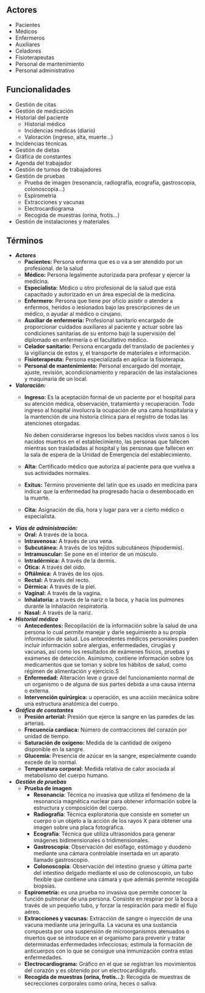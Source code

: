 ## Actores
- Pacientes
- Médicos
- Enfermeros
- Auxiliares
- Celadores
- Fisioterapeutas
- Personal de mantenimiento
- Personal administrativo

## Funcionalidades
- Gestión de citas
- Gestión de medicación
- Historial del paciente
  - Historial médico
  - Incidencias médicas (diario)
  - Valoración (ingreso, alta, muerte...)
- Incidencias técnicas
- Gestión de dietas
- Gráfica de constantes
- Agenda del trabajador
- Gestión de turnos de trabajadores
- Gestión de pruebas
  - Prueba de imagen (resonancia, radiografía, ecografía, gastroscopia, colonoscopia...)
  - Espirometría
  - Extracciones y vacunas
  - Electrocardiograma
  - Recogida de muestras (orina, frotis...)
- Gestión de instalaciones y materiales

## Términos
- ***Actores***
  - **Pacientes:** Persona enferma que es o va a ser atendido por un profesional.
de la salud
  - **Médico:** Persona legalmente autorizada para profesar y ejercer la medicina.
  - **Especialista:** Médico u otro profesional de la salud que está capacitado y autorizado
  en un área especial de la medicina.
  - **Enfermero:** Persona que tiene por oficio asistir o atender a enfermos, heridos o lesionados
  bajo las prescripciones de un médico, o ayudar al médico o cirujano.
  - **Auxiliar de enfermería:** Profesional sanitario encargado de proporcionar cuidados auxiliares
  al paciente y actuar sobre las condiciones sanitarias de su entorno bajo la supervisión del
  diplomado en enfermería o el facultativo médico.
  - **Celador sanitario:** Persona encargada del translado de pacientes y la vigiliancia
  de estos y, el transporte de materiales e información.
  - **Fisioterapeuta:** Persona especializada en aplicar la fisioterapia.
  - **Personal de mantenimiento:** Personal encargado del montaje, ajuste, revisión,
  acondicionamiento y reparación de las instalaciones y maquinaria de un local.
- ***Valoración:***
  - **Ingreso:** Es la aceptación formal de un paciente por el hospital  para su
  atención médica, observación, tratamiento y recuperación. Todo ingreso al hospital
  involucra la ocupación de una cama hospitalaria y la mantención de una historia
  clínica para el registro de todas las atenciones otorgadas.

    No deben considerarse ingresos los bebes nacidos vivos sanos o los nacidos muertos
    en el establecimiento, las personas que fallecen mientras son trasladadas al hospital
    y las personas que fallecen en la sala de espera de la Unidad de Emergencia del  establecimiento.
  - **Alta:** Certificado médico que autoriza al paciente para que vuelva a sus actividades normales.
  - **Exitus:** Término proveniente del latín que es usado en medicina para indicar
  que la enfermedad ha progresado hacia o desembocado en la muerte.
  - **Cita:** Asignación de día, hora y lugar para ver a cierto médico o especialista.
- ***Vías de administración:***
  - **Oral:** A través de la boca.
  - **Intravenosa:** A través de una vena.
  - **Subcutánea:** A través de los tejidos subcutáneos (hipodermis).
  - **Intramuscular:** Se pone en el interior de un músculo.
  - **Intradérmica:** A través de la dermis.
  - **Ótica:** A través del oido.
  - **Oftálmica:** A través de los ojos.
  - **Rectal:** A través del recto.
  - **Dérmica:** A través de la piel.
  - **Vaginal:** A través de la vagina.
  - **Inhalatoria:** a través de la nariz o la boca, y hacia los pulmones durante la
  inhalación respiratoria.
  - **Nasal:** A través de la nariz.
- ***Historial médico***
  - **Antecedentes:** Recopilación de la información sobre la salud de una persona
  lo cual permite manejar y darle seguimiento a su propia información de salud. Los antecedentes
  médicos personales pueden incluir información sobre alergias, enfermedades, cirugías y
  vacunas, así como los resultados de exámenes físicos, pruebas y exámenes de detección. Asimismo,
  contiene información sobre los medicamentos que se toman y sobre los hábitos de salud,
  como régimen de alimentación y ejercicio.S
  - **Enfermedad:** Alteración leve o grave del funcionamiento normal de un organismo o
  de alguna de sus partes debida a una causa interna o externa.
  - **Intervención quirúrgica:** u operación, es una acción mecánica sobre una estructura
  anatómica del cuerpo.
- ***Gráfica de constantes***
  - **Presión arterial:** Presión que ejerce la sangre en las paredes de las arterias.
  - **Frecuencia cardiaca:** Número de contracciones del corazón por unidad de tiempo.
  - **Saturación de oxígeno:** Medida de la cantidad de oxígeno disponible en la sangre.
  - **Glucemia:** Presencia de azúcar en la sangre, especialmente cuando excede de lo normal.
  - **Temperatura corporal:** Medida relativa de calor asociada al metabolismo del cuerpo humano.
- ***Gestión de pruebas***
  - **Prueba de imagen**
    - **Resonancia**: Técnica no invasiva que utiliza el fenómeno de la resonancia magnética nuclear para obtener información sobre la estructura y composición del cuerpo.
    - **Radiografía**: Técnica exploratoria que consiste en someter un cuerpo o un objeto a la acción de los rayos X para obtener una imagen sobre una placa fotográfica.
    - **Ecografía**: Técnica que utiliza ultrasonidos para generar imágenes bidimensionales o tridimensionales.
    - **Gastroscopia**: Observación del esófago, estómago y duodeno mediante una cámara controlable insertada en un aparato llamado gastroscopio.
    - **Colonoscopia**: Observación del intestino grueso y última parte del intestino delgado mediante el uso de colonoscopio, un tubo flexible que contiene una cámara y que además permite recogida biopsias.
  - **Espirometría:** es una prueba no invasiva que permite conocer la función pulmonar de una persona. Consiste en respirar por la boca a través de un pequeño tubo, y forzar la respiración para medir el flujo aéreo.
  - **Extracciones y vacunas:** Extracción de sangre o inyección de una vacuna mediante una jeringuilla. La vacuna es una sustancia compuesta por una suspensión de microorganismos atenuados o muertos que se introduce en el organismo para prevenir y tratar determinadas enfermedades infecciosas; estimula la formación de anticuerpos con lo que se consigue una inmunización contra estas enfermedades.
  - **Electrocardiograma:** Gráfico en el que se registran los movimientos del corazón y es obtenido por un electrocardiógrafo.
  - **Recogida de muestras (orina, frotis...):**  Recogida de muestras de secrecciones corporales como orina, heces o saliva.
